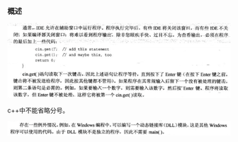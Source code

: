 ### 概述

![image-20200819103307421](assets/image-20200819103307421.png)

c++中不能省略分号。

![image-20200819104354423](assets/image-20200819104354423.png)

